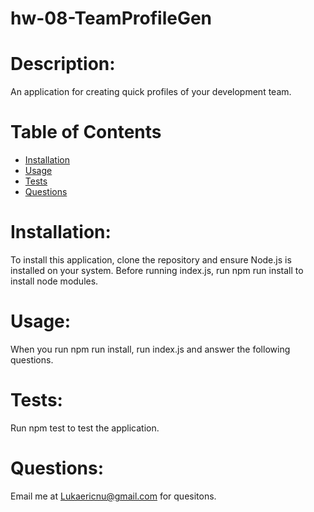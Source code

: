 # hw-08-TeamProfileGen

# Description: 
An application for creating quick profiles of your development team. 

# Table of Contents
* [Installation](#installation)
* [Usage](#usage)
* [Tests](#tests)
* [Questions](#questions)

# Installation:
To install this application, clone the repository and ensure Node.js is installed on your system. Before running index.js, run npm run install to install node modules. 
# Usage: 
When you run npm run install, run index.js and answer the following questions.
# Tests:
Run npm test to test the application.
# Questions:
Email me at Lukaericnu@gmail.com for quesitons.

